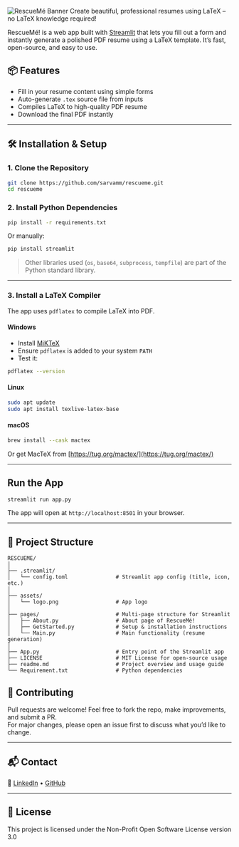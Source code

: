 ![RescueMé Banner](https://raw.githubusercontent.com/Sarvamm/rescueme/refs/heads/main/assets/logo.png)
Create beautiful, professional resumes using LaTeX – no LaTeX knowledge required!

RescueMé! is a web app built with [Streamlit](https://streamlit.io/) that lets you fill out a form and instantly generate a polished PDF resume using a LaTeX template. It’s fast, open-source, and easy to use.


## 📦 Features

- Fill in your resume content using simple forms  
- Auto-generate `.tex` source file from inputs  
- Compiles LaTeX to high-quality PDF resume  
- Download the final PDF instantly  

---

## 🛠 Installation & Setup

### 1. Clone the Repository

```bash
git clone https://github.com/sarvamm/rescueme.git
cd rescueme
```

### 2. Install Python Dependencies

```bash
pip install -r requirements.txt
```

Or manually:

```bash
pip install streamlit
```

> Other libraries used (`os`, `base64`, `subprocess`, `tempfile`) are part of the Python standard library.

---

### 3. Install a LaTeX Compiler

The app uses `pdflatex` to compile LaTeX into PDF.

#### Windows

- Install [MiKTeX](https://miktex.org/download)
- Ensure `pdflatex` is added to your system `PATH`
- Test it:

```bash
pdflatex --version
```

#### Linux

```bash
sudo apt update
sudo apt install texlive-latex-base
```

#### macOS

```bash
brew install --cask mactex
```

Or get MacTeX from [https://tug.org/mactex/](https://tug.org/mactex/)

---

##  Run the App

```bash
streamlit run app.py
```

The app will open at `http://localhost:8501` in your browser.

---

## 📁 Project Structure
```
RESCUEME/
│
├── .streamlit/
│   └── config.toml               # Streamlit app config (title, icon, etc.)
│
├── assets/
│   └── logo.png                  # App logo
│
├── pages/                        # Multi-page structure for Streamlit
│   ├── About.py                  # About page of RescueMé!
│   ├── GetStarted.py             # Setup & installation instructions
│   └── Main.py                   # Main functionality (resume generation)
│
├── App.py                        # Entry point of the Streamlit app
├── LICENSE                       # MIT License for open-source usage
├── readme.md                     # Project overview and usage guide
└── Requirement.txt               # Python dependencies
```

## 🤝 Contributing

Pull requests are welcome! Feel free to fork the repo, make improvements, and submit a PR.  
For major changes, please open an issue first to discuss what you’d like to change.

---

## 📬 Contact
 
🔗 [LinkedIn](https://www.linkedin.com/in/sarvamm) • [GitHub](https://github.com/sarvamm)

---

## 📃 License

This project is licensed under the Non-Profit Open Software License version 3.0
```

